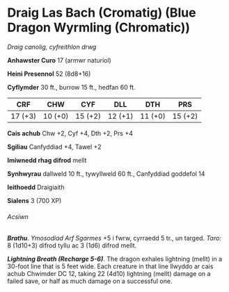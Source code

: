 # Draig Las Bach (Cromatig) (Blue Dragon Wyrmling (Chromatic))

*Draig canolig, cyfreithlon drwg*

**Anhawster Curo** 17 (armwr naturiol)

**Heini Presennol** 52 (8d8+16)

**Cyflymder** 30 ft., burrow 15 ft., hedfan 60 ft.

| CRF     | CHW     | CYF     | DLL     | DTH     | PRS     |
|---------|---------|---------|---------|---------|---------|
| 17 (+3) | 10 (+0) | 15 (+2) | 12 (+1) | 11 (+0) | 15 (+2) |

**Cais achub** Chw +2, Cyf +4, Dth +2, Prs +4

**Sgiliau** Canfyddiad +4, Tawel +2

**Imiwnedd rhag difrod** mellt

**Synhwyrau** dallweld 10 ft., tywyllweld 60 ft., Canfyddiad goddefol 14

**Ieithoedd** Draigiaith

**Sialens** 3 (700 XP)

###### Acsiwn

***Brathu***. *Ymosodiad Arf Sgarmes* +5 i fwrw, cyrraedd 5 tr., un targed. *Taro:* 8 (1d10+3) difrod tyllu ac 3 (1d6) difrod mellt.

***Lightning Breath (Recharge 5-6)***. The dragon exhales lightning (mellt) in a 30-foot line that is 5 feet wide. Each creature in that line llwyddo ar cais achub Chwimder DC 12, taking 22 (4d10) lightning (mellt) damage on a failed save, or half as much damage on a successful one.
